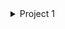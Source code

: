 
<details>
<summary>Project 1</summary>
<p>

- ✔ [Done a Project with Titanic data set and came up with certain Predictions. "Data Science"](https://colab.research.google.com/drive/1wPczqcRgfX2WEnlRq2JT13AYrN7OyfNT?usp=sharing)

</p></details>
